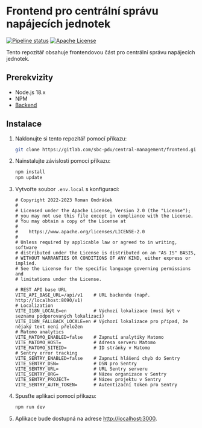 # Frontend pro centrální správu napájecích jednotek

[![Pipeline status](https://gitlab.com/sbc-pdu/central-management/frontend/badges/master/pipeline.svg)](https://gitlab.com/sbc-pdu/central-management/frontend/-/commits/master)
[![Apache License](https://img.shields.io/badge/license-Apache2-blue.svg)](LICENSE)

Tento repozitář obsahuje frontendovou část pro centrální správu napájecích jednotek.

## Prerekvizity

- Node.js 18.x
- NPM
- [Backend](https://gitlab.com/sbc-pdu/central-management/backend/)

## Instalace

1. Naklonujte si tento repozitář pomocí příkazu:
	 ```bash
	 git clone https://gitlab.com/sbc-pdu/central-management/frontend.git
	 ```
2. Nainstalujte závislosti pomocí příkazu:
	 ```bash
	 npm install
   npm update
	 ```
3. Vytvořte soubor `.env.local` s konfigurací:
	```dotenv
	# Copyright 2022-2023 Roman Ondráček
	#
	# Licensed under the Apache License, Version 2.0 (the "License");
	# you may not use this file except in compliance with the License.
	# You may obtain a copy of the License at
	#
	#    https://www.apache.org/licenses/LICENSE-2.0
	#
	# Unless required by applicable law or agreed to in writing, software
	# distributed under the License is distributed on an "AS IS" BASIS,
	# WITHOUT WARRANTIES OR CONDITIONS OF ANY KIND, either express or implied.
	# See the License for the specific language governing permissions and
	# limitations under the License.
	
	# REST API base URL
	VITE_API_BASE_URL=/api/v1    # URL backendu (např. http://localhost:8090/v1)
	# Localization
	VITE_I18N_LOCALE=en          # Výchozí lokalizace (musí být v seznamu podporovaných lokalizací)
	VITE_I18N_FALLBACK_LOCALE=en # Výchozí lokalizace pro případ, že nějaký text není přeložen
	# Matomo analytics
	VITE_MATOMO_ENABLED=false    # Zapnutí analytiky Matomo
	VITE_MATOMO_HOST=            # Adresa serveru Matomo
	VITE_MATOMO_SITEID=          # ID stránky v Matomo
	# Sentry error tracking
	VITE_SENTRY_ENABLED=false    # Zapnutí hlášení chyb do Sentry
	VITE_SENTRY_DSN=             # DSN pro Sentry
	VITE_SENTRY_URL=             # URL Sentry serveru
	VITE_SENTRY_ORG=             # Název organizace v Sentry
	VITE_SENTRY_PROJECT=         # Název projektu v Sentry
	VITE_SENTRY_AUTH_TOKEN=      # Autentizační token pro Sentry
	```
5. Spusťte aplikaci pomocí příkazu:
	```bash
	npm run dev
	```
6. Aplikace bude dostupná na adrese [http://localhost:3000](http://localhost:3000).
